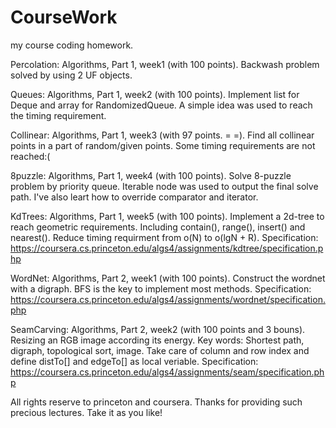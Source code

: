 # CourseWork

my course coding homework.

Percolation: Algorithms, Part 1, week1 (with 100 points). Backwash problem solved by using 2 UF objects.

Queues: Algorithms, Part 1, week2 (with 100 points). Implement list for Deque and array for RandomizedQueue. A simple idea was used to reach the timing requirement.

Collinear: Algorithms, Part 1, week3 (with 97 points. = =). Find all collinear points in a part of random/given points. Some timing requirements are not reached:(

8puzzle: Algorithms, Part 1, week4 (with 100 points). Solve 8-puzzle problem by priority queue. Iterable node was used to output the final solve path. I've also leart how to override comparator and iterator.

KdTrees: Algorithms, Part 1, week5 (with 100 points). Implement a 2d-tree to reach geometric requirements. Including contain(), range(), insert() and nearest(). Reduce timing requirment from o(N) to o(lgN + R).
Specification: https://coursera.cs.princeton.edu/algs4/assignments/kdtree/specification.php

WordNet: Algorithms, Part 2, week1 (with 100 points). Construct the wordnet with a digraph. BFS is the key to implement most methods.
Specification: https://coursera.cs.princeton.edu/algs4/assignments/wordnet/specification.php

SeamCarving: Algorithms, Part 2, week2 (with 100 points and 3 bouns). Resizing an RGB image according its energy. Key words: Shortest path, digraph, topological sort, image. Take care of column and row index and define distTo[] and edgeTo[] as local veriable.
Specification: https://coursera.cs.princeton.edu/algs4/assignments/seam/specification.php

All rights reserve to princeton and coursera. Thanks for providing such precious lectures.
Take it as you like!
